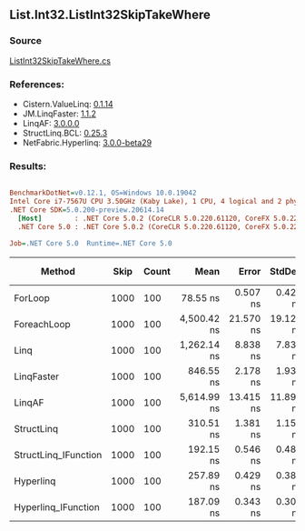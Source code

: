 ﻿## List.Int32.ListInt32SkipTakeWhere

### Source
[ListInt32SkipTakeWhere.cs](../LinqBenchmarks/List/Int32/ListInt32SkipTakeWhere.cs)

### References:
- Cistern.ValueLinq: [0.1.14](https://www.nuget.org/packages/Cistern.ValueLinq/0.1.14)
- JM.LinqFaster: [1.1.2](https://www.nuget.org/packages/JM.LinqFaster/1.1.2)
- LinqAF: [3.0.0.0](https://www.nuget.org/packages/LinqAF/3.0.0.0)
- StructLinq.BCL: [0.25.3](https://www.nuget.org/packages/StructLinq.BCL/0.25.3)
- NetFabric.Hyperlinq: [3.0.0-beta29](https://www.nuget.org/packages/NetFabric.Hyperlinq/3.0.0-beta29)

### Results:
``` ini

BenchmarkDotNet=v0.12.1, OS=Windows 10.0.19042
Intel Core i7-7567U CPU 3.50GHz (Kaby Lake), 1 CPU, 4 logical and 2 physical cores
.NET Core SDK=5.0.200-preview.20614.14
  [Host]        : .NET Core 5.0.2 (CoreCLR 5.0.220.61120, CoreFX 5.0.220.61120), X64 RyuJIT
  .NET Core 5.0 : .NET Core 5.0.2 (CoreCLR 5.0.220.61120, CoreFX 5.0.220.61120), X64 RyuJIT

Job=.NET Core 5.0  Runtime=.NET Core 5.0  

```
|               Method | Skip | Count |        Mean |     Error |    StdDev | Ratio | RatioSD |  Gen 0 | Gen 1 | Gen 2 | Allocated |
|--------------------- |----- |------ |------------:|----------:|----------:|------:|--------:|-------:|------:|------:|----------:|
|              ForLoop | 1000 |   100 |    78.55 ns |  0.507 ns |  0.423 ns |  1.00 |    0.00 |      - |     - |     - |         - |
|          ForeachLoop | 1000 |   100 | 4,500.42 ns | 21.570 ns | 19.121 ns | 57.28 |    0.37 | 0.0153 |     - |     - |      40 B |
|                 Linq | 1000 |   100 | 1,262.14 ns |  8.838 ns |  7.835 ns | 16.08 |    0.11 | 0.0725 |     - |     - |     152 B |
|           LinqFaster | 1000 |   100 |   846.55 ns |  2.178 ns |  1.931 ns | 10.78 |    0.05 | 0.7458 |     - |     - |    1560 B |
|               LinqAF | 1000 |   100 | 5,614.99 ns | 13.415 ns | 11.892 ns | 71.48 |    0.38 |      - |     - |     - |         - |
|           StructLinq | 1000 |   100 |   310.51 ns |  1.381 ns |  1.153 ns |  3.95 |    0.03 | 0.0458 |     - |     - |      96 B |
| StructLinq_IFunction | 1000 |   100 |   192.15 ns |  0.546 ns |  0.484 ns |  2.45 |    0.01 |      - |     - |     - |         - |
|            Hyperlinq | 1000 |   100 |   257.89 ns |  0.429 ns |  0.380 ns |  3.28 |    0.02 |      - |     - |     - |         - |
|  Hyperlinq_IFunction | 1000 |   100 |   187.09 ns |  0.343 ns |  0.304 ns |  2.38 |    0.01 |      - |     - |     - |         - |
